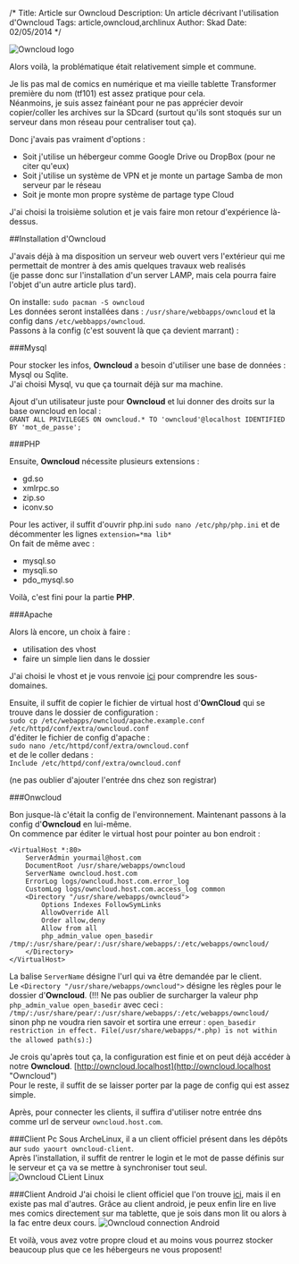 /*
Title: Article sur Owncloud
Description: Un article décrivant l'utilisation d'Owncloud
Tags: article,owncloud,archlinux
Author: Skad
Date: 02/05/2014
*/

![Owncloud logo](http://upload.wikimedia.org/wikipedia/commons/thumb/b/b6/OwnCloud2-Logo.svg/96px-OwnCloud2-Logo.svg.png "Owncloud logo")

Alors voilà, la problématique était relativement simple et commune.

Je lis pas mal de comics en numérique et ma vieille tablette Transformer première du nom (tf101) est assez pratique pour cela.  
Néanmoins, je suis assez fainéant pour ne pas apprécier devoir copier/coller les archives sur la SDcard (surtout qu'ils sont stoqués sur un serveur dans mon réseau pour centraliser tout ça).

Donc j'avais pas vraiment d'options :  

* Soit j'utilise un hébergeur comme Google Drive ou DropBox (pour ne citer qu'eux)  
* Soit j'utilise un système de VPN et je monte un partage Samba de mon serveur par le réseau  
* Soit je monte mon propre système de partage type Cloud

J'ai choisi la troisième solution et je vais faire mon retour d'expérience là-dessus.

##Installation d'Owncloud


J'avais déjà à ma disposition un serveur web ouvert vers l'extérieur qui me permettait de montrer à des amis quelques travaux web realisés  
(je passe donc sur l'installation d'un server LAMP, mais cela pourra faire l'objet d'un autre article plus tard).  

On installe:  `sudo pacman -S owncloud`  
Les données seront installées dans : `/usr/share/webbapps/owncloud` et la config dans `/etc/webbapps/owncloud`.  
Passons à la config (c'est souvent là que ça devient marrant) :   

###Mysql  

Pour stocker les infos, **Owncloud** a besoin d'utiliser une base de données : Mysql ou Sqlite.  
J'ai choisi Mysql, vu que ça tournait déjà sur ma machine.

Ajout d'un utilisateur juste pour **Owncloud** et lui donner des droits sur la base owncloud en local :  
`GRANT ALL PRIVILEGES ON owncloud.* TO 'owncloud'@localhost IDENTIFIED BY 'mot_de_passe';`

###PHP

Ensuite, **Owncloud** nécessite plusieurs extensions : 

* gd.so
* xmlrpc.so
* zip.so
* iconv.so

Pour les activer, il suffit d'ouvrir php.ini `sudo nano /etc/php/php.ini` et de décommenter les lignes `extension=*ma lib*`  
On fait de même avec :

* mysql.so
* mysqli.so
* pdo_mysql.so

Voilà, c'est fini pour la partie **PHP**.

###Apache


Alors là encore, un choix à faire :

* utilisation des vhost
* faire un simple lien dans le dossier

J'ai choisi le vhost et je vous renvoie [ici](http://lxl.io/apache-subdomain "Define subdomains") pour comprendre les sous-domaines.

Ensuite, il suffit de copier le fichier de virtual host d'**OwnCloud** qui se trouve dans le dossier de configuration :  
`sudo cp /etc/webapps/owncloud/apache.example.conf /etc/httpd/conf/extra/owncloud.conf`  
d'éditer le fichier de config d'apache :  
`sudo nano /etc/httpd/conf/extra/owncloud.conf`  
et de le coller dedans :  
`Include /etc/httpd/conf/extra/owncloud.conf`

(ne pas oublier d'ajouter l'entrée dns chez son registrar)

###Onwcloud

Bon jusque-là c'était la config de l'environnement. Maintenant passons à la config d'**Owncloud** en lui-même.  
On commence par éditer le virtual host pour pointer au bon endroit :  

    <VirtualHost *:80>
        ServerAdmin yourmail@host.com
        DocumentRoot /usr/share/webapps/owncloud
        ServerName owncloud.host.com
        ErrorLog logs/owncloud.host.com.error_log
        CustomLog logs/owncloud.host.com.access_log common
        <Directory "/usr/share/webapps/owncloud">
            Options Indexes FollowSymLinks
            AllowOverride All
            Order allow,deny
            Allow from all
            php_admin_value open_basedir /tmp/:/usr/share/pear/:/usr/share/webapps/:/etc/webapps/owncloud/
        </Directory>
    </VirtualHost>

La balise `ServerName` désigne l'url qui va être demandée par le client.  
Le `<Directory "/usr/share/webapps/owncloud">` désigne les règles pour le dossier d'**Owncloud**.
(!!! Ne pas oublier de surcharger la valeur php `php_admin_value open_basedir` avec ceci : `/tmp/:/usr/share/pear/:/usr/share/webapps/:/etc/webapps/owncloud/` sinon php ne voudra rien savoir et sortira une erreur : `open_basedir restriction in effect. File(/usr/share/webapps/*.php) is not within the allowed path(s):`)

Je crois qu'après tout ça, la configuration est finie et on peut déjà accéder à notre **Owncloud**.
[http://owncloud.localhost](http://owncloud.localhost "Owncloud")  
Pour le reste, il suffit de se laisser porter par la page de config qui est assez simple.

Après, pour connecter les clients, il suffira d'utiliser notre entrée dns comme url de serveur `owncloud.host.com`.

###Client Pc
Sous ArcheLinux, il a un client officiel présent dans les dépôts aur `sudo yaourt owncloud-client`.  
Après l'installation, il suffit de rentrer le login et le mot de passe définis sur le serveur et ça va se mettre à synchroniser tout seul.
![Owncloud CLient Linux](http://owncloud.org/wp-content/uploads/2012/03/linux3.png "Owncloud CLient Linux")

###Client Android
J'ai choisi le client officiel que l'on trouve [ici](https://play.google.com/store/apps/details?id=com.owncloud.android "Owncloud official client app"), mais il en existe pas mal d'autres.
Grâce au client android, je peux enfin lire en live mes comics directement sur ma tablette, que je sois dans mon lit ou alors à la fac entre deux cours.
![Owncloud connection Android](https://lh6.ggpht.com/tyWNeXaQN5qsXDEfirYwHzHvTPX5C2KfSprz7iRLDTAxBpt-J7Kwp0VUjAMih059zYJ9=h900-rw "Oncloud connection Android")  

Et voilà, vous avez votre propre cloud et au moins vous pourrez stocker beaucoup plus que ce les hébergeurs ne vous proposent!